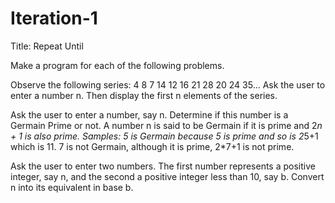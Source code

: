 # Iteration-1
Title: Repeat Until

Make a program for each of the following problems.

Observe the  following series: 4 8 7 14 12 16 21 28 20 24 35... Ask the user to enter a number n.  Then display the first n elements of the series.

Ask the user to enter a number, say n.  Determine if this number is a Germain Prime or not.  A number n is said to be Germain if it is prime and 2*n + 1 is also prime.  Samples: 5 is Germain because 5 is prime and so is 2*5+1 which is 11.  7 is not Germain, although it is prime, 2*7+1 is not prime.

Ask the user to enter two numbers. The first number represents a positive integer, say n, and the second a positive integer less than 10, say b. Convert n into its equivalent in base b.
